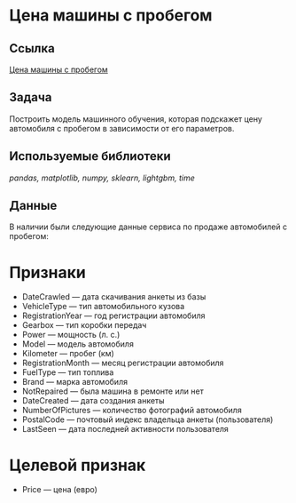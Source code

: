 # Цена машины с пробегом

## Ссылка
[Цена машины с пробегом](https://nbviewer.jupyter.org/github/svvema/Yandex_praktikum-proj/blob/main/ML_projects/ML_regression_servis_bu_mashin/ML_regression_servis_bu_mashin.ipynb)

## Задача

Построить модель машинного обучения, которая подскажет цену автомобиля с пробегом в зависимости от его параметров.

## Используемые библиотеки
*pandas, matplotlib, numpy, sklearn, lightgbm, time*

## Данные

В наличии были следующие данные сервиса по продаже автомобилей с пробегом:
# Признаки
- DateCrawled — дата скачивания анкеты из базы
- VehicleType — тип автомобильного кузова
- RegistrationYear — год регистрации автомобиля
- Gearbox — тип коробки передач
- Power — мощность (л. с.)
- Model — модель автомобиля
- Kilometer — пробег (км)
- RegistrationMonth — месяц регистрации автомобиля
- FuelType — тип топлива
- Brand — марка автомобиля
- NotRepaired — была машина в ремонте или нет
- DateCreated — дата создания анкеты
- NumberOfPictures — количество фотографий автомобиля
- PostalCode — почтовый индекс владельца анкеты (пользователя)
- LastSeen — дата последней активности пользователя

# Целевой признак
- Price — цена (евро)
